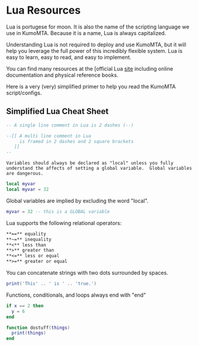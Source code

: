 # Lua Resources

Lua is portugese for moon.  It is also the name of the scripting language we use in KumoMTA.  Because it is a name, Lua is always capitalized.

Understanding Lua is not required to deploy and use KumoMTA, but it will help you leverage the full power of this incredibly flexible system. Lua is easy to learn, easy to read, and easy to implement.

You can find many resources at the [official Lua [site](https://www.lua.org/home.html) including online documentation and physical reference books.

Here is a very (very) simplified primer to help you read the KumoMTA script/configs.

## Simplified Lua Cheat Sheet

```lua
-- A single line comment in Lua is 2 dashes (--)

--[[ A multi line comment in Lua
     is framed in 2 dashes and 2 square brackets
   ]]
--
```

```admonish danger
Variables should always be declared as "local" unless you fully understand the affects of setting a global variable.  Global variables are dangerous.
```

```lua
local myvar
local myvar = 32
```

Global variables are implied by excluding the word "local".

```lua
myvar = 32 -- this is a GLOBAL variable
```

Lua supports the following relational operators:

```txt
**==** equality
**~=** inequality
**<** less than
**>** greater than
**<=** less or equal
**>=** greater or equal
```

You can concatenate strings with two dots surrounded by spaces.

```lua
print('This' .. ' is ' .. 'true.')
```

Functions, conditionals, and loops always end with "end"

```lua
if x == 2 then
  y = 6
end

function dostuff(things)
  print(things)
end
```
